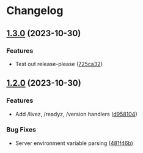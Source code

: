 # Changelog

## [1.3.0](https://github.com/hostinger/fireactions/compare/v1.2.0...v1.3.0) (2023-10-30)


### Features

* Test out release-please ([725ca32](https://github.com/hostinger/fireactions/commit/725ca32ca8634844e954619f4622c134818f85a4))

## [1.2.0](https://github.com/hostinger/fireactions/compare/v1.1.0...v1.2.0) (2023-10-30)


### Features

* Add /livez, /readyz, /version handlers ([d958104](https://github.com/hostinger/fireactions/commit/d95810441c3ddfed5e418a85a8810cf84dee33ac))


### Bug Fixes

* Server environment variable parsing ([481f46b](https://github.com/hostinger/fireactions/commit/481f46b024c37bbac0265f148692ae4535bc50df))
